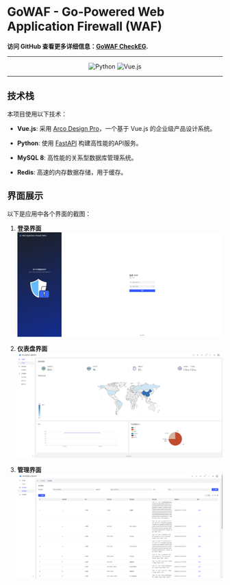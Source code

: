 # GoWAF - Go-Powered Web Application Firewall (WAF)

**访问 GitHub 查看更多详细信息：[GoWAF CheckEG](https://github.com/hz157/gowaf_eg).**

---
<p align="center">
  <img src="https://github.com/jonacruz89/SAWARATSUKI.ServiceLogos/blob/main/Python/Python.png?raw=true" alt="Python" width="48%" />
  <img src="https://github.com/jonacruz89/SAWARATSUKI.ServiceLogos/blob/main/Vue/Vue.png?raw=true" alt="Vue.js" width="48%" />
</p>

---

## 技术栈
本项目使用以下技术：
- **Vue.js**: 采用 [Arco Design Pro](https://pro.arco.design/)，一个基于 Vue.js 的企业级产品设计系统。

- **Python**: 使用 [FastAPI](https://fastapi.tiangolo.com/) 构建高性能的API服务。

- **MySQL 8**: 高性能的关系型数据库管理系统。
- **Redis**: 高速的内存数据存储，用于缓存。

## 界面展示
以下是应用中各个界面的截图：
1. **登录界面**  
   ![登录界面](./docs/image/login.png)

2. **仪表盘界面**  
   ![仪表盘界面](./docs/image/dashboard.png)

3. **管理界面**  
   ![管理界面](./docs/image/manage.png)
